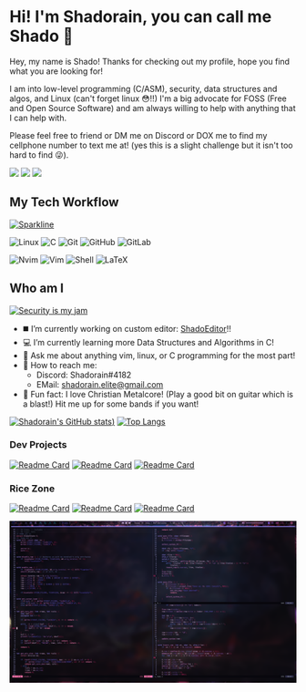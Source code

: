 # Hi! I'm Shadorain, you can call me Shado 🤘

Hey, my name is Shado! Thanks for checking out my profile, hope you find what you are looking for!

I am into low-level programming (C/ASM), security, data structures and algos, and Linux (can't forget linux 😳!!)
I'm a big advocate for FOSS (Free and Open Source Software) and am always willing to help with anything that I can help with.

Please feel free to friend or DM me on Discord or DOX me to find my cellphone number to text me at! (yes this is a slight challenge but it isn't too hard to find 😜).

[![](https://img.shields.io/badge/-@Shadorain-%231DA1F2?style=flat-square&logo=stackoverflow&logoColor=ffffff&labelColor=ff79c6&color=8677d9)](https://stackoverflow.com/users/13722108/shadorain)
[![](https://img.shields.io/badge/-@Shadorain-%23181717?style=flat-square&logo=github)](https://github.com/Shadorain)
[![](https://img.shields.io/website?color=0ab9e6&style=flat-square&up_message=Shadorain.github.io&url=https%3A%2F%2Fxlbd.me&labelColor=ff79c6)](https://Shadorain.github.io)

## My Tech Workflow
[![Sparkline](https://stars.medv.io/Naereen/badges.svg)](https://stars.medv.io/Shadorain/badges)

![Linux](https://img.shields.io/badge/-Linux-FCA121?style=flat-square&logo=linux&labelColor=6272a4&color=6272a4&logoColor=ffffff)
![C](https://img.shields.io/badge/-lang-00599C?style=flat-square&language=c&logo=C)
![Git](https://img.shields.io/badge/-Git-black?style=flat-square&logo=git)
![GitHub](https://img.shields.io/badge/-GitHub-181717?style=flat-square&logo=github)
![GitLab](https://img.shields.io/badge/-GitLab-FCA121?style=flat-square&logo=gitlab&labelColor=8677d9&color=8677d9)

![Nvim](https://img.shields.io/badge/-Neovim-FCA121?style=flat-square&logo=neovim&logoColor=ffffff&labelColor=6272a4&color=6272a4)
![Vim](https://img.shields.io/badge/-Vim-FCA121?style=flat-square&logo=vim&logoColor=ffffff&labelColor=ff79c6&color=ff79c6)
![Shell](https://img.shields.io/badge/-Zsh-FCA121?style=flat-square&logo=PowerShell&logoColor=ffffff&labelColor=&color=8677d9)
![LaTeX](https://img.shields.io/badge/-LaTeX-008080?style=flat-square&logo=LaTeX&logoColor=white")

## Who am I
[![Security is my jam](https://img.shields.io/badge/My%20jam-security-critical?style=flat-square&logo=electron&logoColor=white&labelColor=6272a4&color=8677d9)](https://shadorain.github.io/blog/Security/)
- ◼️ I’m currently working on custom editor: [ShadoEditor](https://github.com/Shadorain/ShadoEditor)!!
- 💻 I’m currently learning more Data Structures and Algorithms in C!
- 💬 Ask me about anything vim, linux, or C programming for the most part!
- 📱 How to reach me: 
  - Discord: Shadorain#4182
  - EMail: shadorain.elite@gmail.com
- 🎸 Fun fact: I love Christian Metalcore! (Play a good bit on guitar which is a blast!) Hit me up for some bands if you want!

[![Shadorain's GitHub stats](https://github-readme-stats.vercel.app/api?username=Shadorain&count_private=true&show_icons=truetrue&text_color=dfb7e8&icon_color=8677d9&theme=dracula))](https://github.com/Shadorain) [![Top Langs](https://github-readme-stats.vercel.app/api/top-langs/?username=Shadorain&show_icons=truetrue&text_color=dfb7e8&icon_color=8677d9&&theme=dracula&hide=css,html,shell,javascript,roff,scss,emacs%20lisp,vim%20snippet,objective-c,tex,python,liquid,yasnippet,haskell,vim%20script)](https://github.com/Shadorain)

### Dev Projects
[![Readme Card](https://github-readme-stats.vercel.app/api/pin/?username=Shadorain&repo=ShadoShell&show_owner=true&show_icons=truetrue&text_color=dfb7e8&icon_color=ff7ab2&theme=tokyonight)](https://github.com/Shadorain/ShadoShell) [![Readme Card](https://github-readme-stats.vercel.app/api/pin/?username=Shadorain&repo=ShadoEditor&show_owner=true&show_icons=truetrue&text_color=dfb7e8&icon_color=ff7ab2&theme=tokyonight)](https://github.com/Shadorain/ShadoEditor) [![Readme Card](https://github-readme-stats.vercel.app/api/pin/?username=Shadorain&repo=Shadonix&show_owner=true&show_icons=truetrue&text_color=dfb7e8&icon_color=ff7ab2&theme=tokyonight)](https://github.com/Shadorain/Shadonix)

### Rice Zone
[![Readme Card](https://github-readme-stats.vercel.app/api/pin/?username=Shadorain&repo=shadotheme&show_owner=true&show_icons=truetrue&text_color=dfb7e8&icon_color=ff7ab2&theme=tokyonight)](https://github.com/Shadorain/shadotheme) [![Readme Card](https://github-readme-stats.vercel.app/api/pin/?username=Shadorain&repo=shadovim&show_owner=true&show_icons=truetrue&text_color=dfb7e8&icon_color=ff7ab2&theme=tokyonight)](https://github.com/Shadorain/shadovim) [![Readme Card](https://github-readme-stats.vercel.app/api/pin/?username=Shadorain&repo=shadobar-2&show_owner=true&show_icons=truetrue&text_color=dfb7e8&icon_color=ff7ab2&theme=tokyonight)](https://github.com/Shadorain/shadobar-2)

![Rice Screenshot](pics/rice.png)
